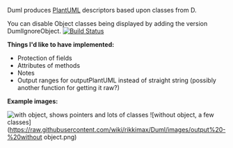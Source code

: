 Duml produces [PlantUML](http://plantuml.com/) descriptors based upon classes from D.

You can disable Object classes being displayed by adding the version DumlIgnoreObject.
[![Build Status](http://1.vps.cattermole.co.nz/jenkins/job/duml/badge/icon)](http://1.vps.cattermole.co.nz/jenkins/job/duml/)

__Things I'd like to have implemented:__
- Protection of fields
- Attributes of methods
- Notes
- Output ranges for outputPlantUML instead of straight string (possibly another function for getting it raw?)

__Example images:__

![with object, shows pointers and lots of classes](https://raw.githubusercontent.com/wiki/rikkimax/Duml/images/output%20v0.1.0.png)
![without object, a few classes](https://raw.githubusercontent.com/wiki/rikkimax/Duml/images/output%20-%20without object.png)
